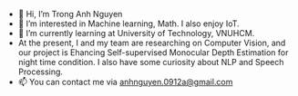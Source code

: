 - 👋 Hi, I’m Trong Anh Nguyen
- 👀 I’m interested in Machine learning, Math. I also enjoy IoT.
- 🌱 I’m currently learning at  University of Technology, VNUHCM.
- At the present, I and my team are researching on Computer Vision, and our project is Ehancing Self-supervised Monocular Depth Estimation for night time condition. I also have some curiosity about NLP and Speech Processing.
- 📫 You can contact me via anhnguyen.0912a@gmail.com

<!---
anhtr-nguyn/anhtr-nguyn is a ✨ special ✨ repository because its `README.md` (this file) appears on your GitHub profile.
You can click the Preview link to take a look at your changes.
--->
